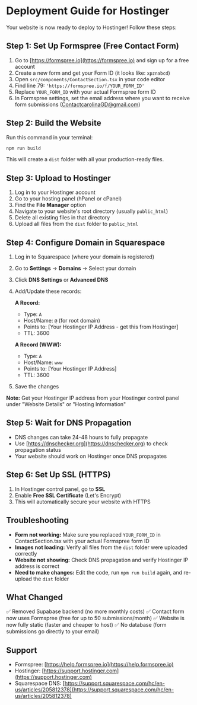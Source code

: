 # Deployment Guide for Hostinger

Your website is now ready to deploy to Hostinger! Follow these steps:

## Step 1: Set Up Formspree (Free Contact Form)

1. Go to [https://formspree.io](https://formspree.io) and sign up for a free account
2. Create a new form and get your Form ID (it looks like: `xpznabcd`)
3. Open `src/components/ContactSection.tsx` in your code editor
4. Find line 79: `'https://formspree.io/f/YOUR_FORM_ID'`
5. Replace `YOUR_FORM_ID` with your actual Formspree form ID
6. In Formspree settings, set the email address where you want to receive form submissions (ContactcarolinaGD@gmail.com)

## Step 2: Build the Website

Run this command in your terminal:

```bash
npm run build
```

This will create a `dist` folder with all your production-ready files.

## Step 3: Upload to Hostinger

1. Log in to your Hostinger account
2. Go to your hosting panel (hPanel or cPanel)
3. Find the **File Manager** option
4. Navigate to your website's root directory (usually `public_html`)
5. Delete all existing files in that directory
6. Upload all files from the `dist` folder to `public_html`

## Step 4: Configure Domain in Squarespace

1. Log in to Squarespace (where your domain is registered)
2. Go to **Settings** → **Domains** → Select your domain
3. Click **DNS Settings** or **Advanced DNS**
4. Add/Update these records:

   **A Record:**
   - Type: `A`
   - Host/Name: `@` (for root domain)
   - Points to: [Your Hostinger IP Address - get this from Hostinger]
   - TTL: 3600

   **A Record (WWW):**
   - Type: `A`
   - Host/Name: `www`
   - Points to: [Your Hostinger IP Address]
   - TTL: 3600

5. Save the changes

**Note:** Get your Hostinger IP address from your Hostinger control panel under "Website Details" or "Hosting Information"

## Step 5: Wait for DNS Propagation

- DNS changes can take 24-48 hours to fully propagate
- Use [https://dnschecker.org](https://dnschecker.org) to check propagation status
- Your website should work on Hostinger once DNS propagates

## Step 6: Set Up SSL (HTTPS)

1. In Hostinger control panel, go to **SSL**
2. Enable **Free SSL Certificate** (Let's Encrypt)
3. This will automatically secure your website with HTTPS

## Troubleshooting

- **Form not working:** Make sure you replaced `YOUR_FORM_ID` in ContactSection.tsx with your actual Formspree form ID
- **Images not loading:** Verify all files from the `dist` folder were uploaded correctly
- **Website not showing:** Check DNS propagation and verify Hostinger IP address is correct
- **Need to make changes:** Edit the code, run `npm run build` again, and re-upload the `dist` folder

## What Changed

✅ Removed Supabase backend (no more monthly costs)
✅ Contact form now uses Formspree (free for up to 50 submissions/month)
✅ Website is now fully static (faster and cheaper to host)
✅ No database (form submissions go directly to your email)

## Support

- Formspree: [https://help.formspree.io](https://help.formspree.io)
- Hostinger: [https://support.hostinger.com](https://support.hostinger.com)
- Squarespace DNS: [https://support.squarespace.com/hc/en-us/articles/205812378](https://support.squarespace.com/hc/en-us/articles/205812378)
